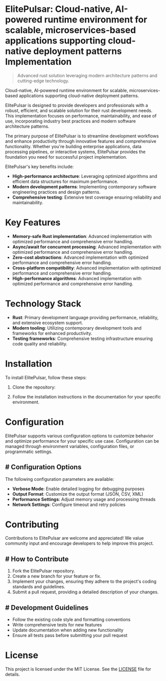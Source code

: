 <!-- fallback_ElitePulsar_20250727045603_58504 -->

# ElitePulsar: Cloud-native, AI-powered runtime environment for scalable, microservices-based applications supporting cloud-native deployment patterns Implementation
> Advanced rust solution leveraging modern architecture patterns and cutting-edge technology.

Cloud-native, AI-powered runtime environment for scalable, microservices-based applications supporting cloud-native deployment patterns.

ElitePulsar is designed to provide developers and professionals with a robust, efficient, and scalable solution for their rust development needs. This implementation focuses on performance, maintainability, and ease of use, incorporating industry best practices and modern software architecture patterns.

The primary purpose of ElitePulsar is to streamline development workflows and enhance productivity through innovative features and comprehensive functionality. Whether you're building enterprise applications, data processing pipelines, or interactive systems, ElitePulsar provides the foundation you need for successful project implementation.

ElitePulsar's key benefits include:

* **High-performance architecture**: Leveraging optimized algorithms and efficient data structures for maximum performance.
* **Modern development patterns**: Implementing contemporary software engineering practices and design patterns.
* **Comprehensive testing**: Extensive test coverage ensuring reliability and maintainability.

# Key Features

* **Memory-safe Rust implementation**: Advanced implementation with optimized performance and comprehensive error handling.
* **Async/await for concurrent processing**: Advanced implementation with optimized performance and comprehensive error handling.
* **Zero-cost abstractions**: Advanced implementation with optimized performance and comprehensive error handling.
* **Cross-platform compatibility**: Advanced implementation with optimized performance and comprehensive error handling.
* **High-performance algorithms**: Advanced implementation with optimized performance and comprehensive error handling.

# Technology Stack

* **Rust**: Primary development language providing performance, reliability, and extensive ecosystem support.
* **Modern tooling**: Utilizing contemporary development tools and frameworks for enhanced productivity.
* **Testing frameworks**: Comprehensive testing infrastructure ensuring code quality and reliability.

# Installation

To install ElitePulsar, follow these steps:

1. Clone the repository:


2. Follow the installation instructions in the documentation for your specific environment.

# Configuration

ElitePulsar supports various configuration options to customize behavior and optimize performance for your specific use case. Configuration can be managed through environment variables, configuration files, or programmatic settings.

## # Configuration Options

The following configuration parameters are available:

* **Verbose Mode**: Enable detailed logging for debugging purposes
* **Output Format**: Customize the output format (JSON, CSV, XML)
* **Performance Settings**: Adjust memory usage and processing threads
* **Network Settings**: Configure timeout and retry policies

# Contributing

Contributions to ElitePulsar are welcome and appreciated! We value community input and encourage developers to help improve this project.

## # How to Contribute

1. Fork the ElitePulsar repository.
2. Create a new branch for your feature or fix.
3. Implement your changes, ensuring they adhere to the project's coding standards and guidelines.
4. Submit a pull request, providing a detailed description of your changes.

## # Development Guidelines

* Follow the existing code style and formatting conventions
* Write comprehensive tests for new features
* Update documentation when adding new functionality
* Ensure all tests pass before submitting your pull request

# License

This project is licensed under the MIT License. See the [LICENSE](https://github.com/marcmotta/ElitePulsar/blob/main/LICENSE) file for details.
